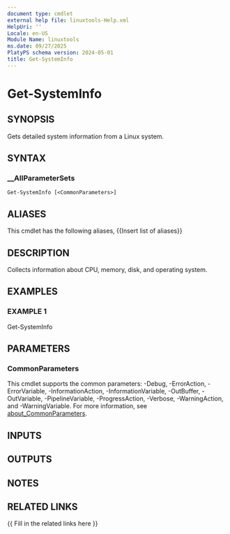 ```yaml
---
document type: cmdlet
external help file: linuxtools-Help.xml
HelpUri: ''
Locale: en-US
Module Name: linuxtools
ms.date: 09/27/2025
PlatyPS schema version: 2024-05-01
title: Get-SystemInfo
---
```


# Get-SystemInfo

## SYNOPSIS

Gets detailed system information from a Linux system.

## SYNTAX

### __AllParameterSets

```
Get-SystemInfo [<CommonParameters>]
```

## ALIASES

This cmdlet has the following aliases,
  {{Insert list of aliases}}

## DESCRIPTION

Collects information about CPU, memory, disk, and operating system.

## EXAMPLES

### EXAMPLE 1

Get-SystemInfo

## PARAMETERS

### CommonParameters

This cmdlet supports the common parameters: -Debug, -ErrorAction, -ErrorVariable,
-InformationAction, -InformationVariable, -OutBuffer, -OutVariable, -PipelineVariable,
-ProgressAction, -Verbose, -WarningAction, and -WarningVariable. For more information, see
[about_CommonParameters](https://go.microsoft.com/fwlink/?LinkID=113216).

## INPUTS

## OUTPUTS

## NOTES

## RELATED LINKS

{{ Fill in the related links here }}

